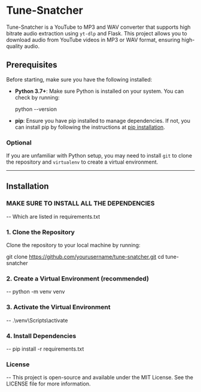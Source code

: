 # Tune-Snatcher

Tune-Snatcher is a YouTube to MP3 and WAV converter that supports high bitrate audio extraction using `yt-dlp` and Flask. This project allows you to download audio from YouTube videos in MP3 or WAV format, ensuring high-quality audio.

## Prerequisites

Before starting, make sure you have the following installed:

- **Python 3.7+**: Make sure Python is installed on your system. You can check by running:

    python --version

- **pip**: Ensure you have pip installed to manage dependencies. If not, you can install pip by following the instructions at [pip installation](https://pip.pypa.io/en/stable/installation/).

### Optional

If you are unfamiliar with Python setup, you may need to install `git` to clone the repository and `virtualenv` to create a virtual environment.

---

## Installation

### MAKE SURE TO INSTALL ALL THE DEPENDENCIES

-- Which are listed in requirements.txt

### 1. Clone the Repository

Clone the repository to your local machine by running:

git clone https://github.com/yourusername/tune-snatcher.git
cd tune-snatcher

### 2. Create a Virtual Environment (recommended)

-- python -m venv venv

### 3. Activate the Virtual Environment

-- .\venv\Scripts\activate

### 4. Install Dependencies

-- pip install -r requirements.txt

### License

-- This project is open-source and available under the MIT License. See the LICENSE file for more information.
